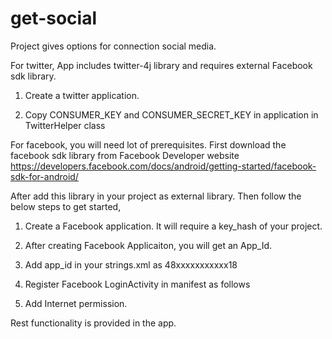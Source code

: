 get-social
==========

Project gives options for connection social media.


For twitter, App includes twitter-4j library and requires external Facebook sdk library.

1) Create a twitter application.

2) Copy CONSUMER_KEY and CONSUMER_SECRET_KEY in application in TwitterHelper class

For facebook, you will need lot of prerequisites. First download the facebook sdk library from Facebook
Developer website 
https://developers.facebook.com/docs/android/getting-started/facebook-sdk-for-android/

After add this library in your project as external library. Then follow the below steps to get started,

1) Create a Facebook application. It will require a key_hash of your project.

2) After creating Facebook Applicaiton, you will get an App_Id.

3) Add app_id in your strings.xml as  <string name="app_id">48xxxxxxxxxxx18</string>

4) Register Facebook LoginActivity in manifest as follows <activity android:name="com.facebook.LoginActivity" ></activity>

5) Add Internet permission.  <uses-permission android:name="android.permission.INTERNET" />

Rest functionality is provided in the app.
